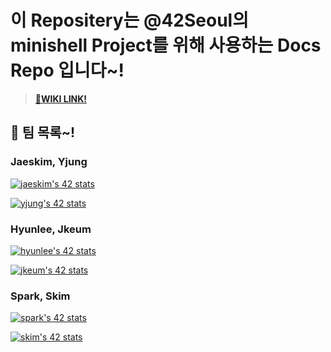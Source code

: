 # 이 Repositery는 @42Seoul의 minishell Project를 위해 사용하는 Docs Repo 입니다~!

> **[📒WIKI LINK!](https://github.com/gachi-mandoo-shell/Docs/wiki)**

## 🥳 팀 목록~!

### Jaeskim, Yjung

[![jaeskim's 42 stats](https://badge42.herokuapp.com/api/stats/jaeskim?privacyEmail=true)](https://github.com/JaeSeoKim/badge42)

[![yjung's 42 stats](https://badge42.herokuapp.com/api/stats/yjung?privacyEmail=true)](https://github.com/JaeSeoKim/badge42)

### Hyunlee, Jkeum

[![hyunlee's 42 stats](https://badge42.herokuapp.com/api/stats/hyunlee?privacyEmail=true)](https://github.com/JaeSeoKim/badge42)

[![jkeum's 42 stats](https://badge42.herokuapp.com/api/stats/jkeum?privacyEmail=true)](https://github.com/JaeSeoKim/badge42)

### Spark, Skim

[![spark's 42 stats](https://badge42.herokuapp.com/api/stats/spark?privacyEmail=true)](https://github.com/JaeSeoKim/badge42)

[![skim's 42 stats](https://badge42.herokuapp.com/api/stats/skim?privacyEmail=true)](https://github.com/JaeSeoKim/badge42)

